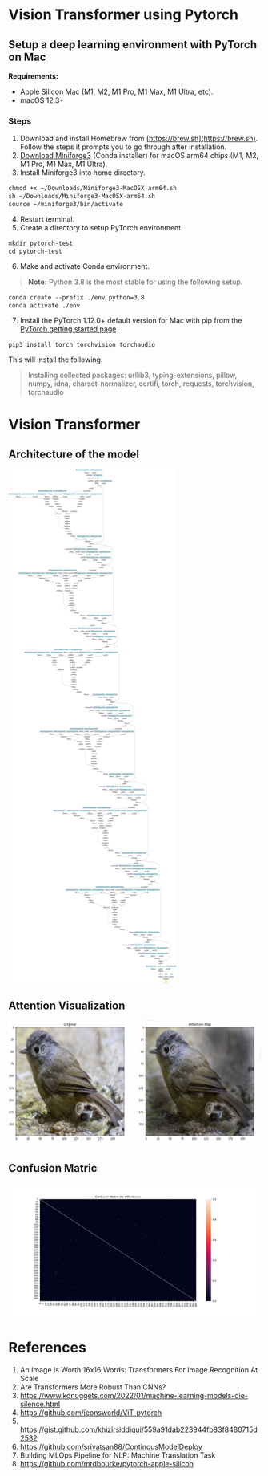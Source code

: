 # Vision Transformer using Pytorch

## Setup a deep learning environment with PyTorch on Mac

**Requirements:**
* Apple Silicon Mac (M1, M2, M1 Pro, M1 Max, M1 Ultra, etc).
* macOS 12.3+ 

### Steps

1. Download and install Homebrew from [https://brew.sh](https://brew.sh). Follow the steps it prompts you to go through after installation.
2. [Download Miniforge3](https://github.com/conda-forge/miniforge/releases/latest/download/Miniforge3-MacOSX-arm64.sh) (Conda installer) for macOS arm64 chips (M1, M2, M1 Pro, M1 Max, M1 Ultra).
3. Install Miniforge3 into home directory.

```other
chmod +x ~/Downloads/Miniforge3-MacOSX-arm64.sh
sh ~/Downloads/Miniforge3-MacOSX-arm64.sh
source ~/miniforge3/bin/activate
```

4. Restart terminal.
5. Create a directory to setup PyTorch environment.

```other
mkdir pytorch-test
cd pytorch-test
```

6. Make and activate Conda environment. 

> **Note:** 
> Python 3.8 is the most stable for using the following setup.

```other
conda create --prefix ./env python=3.8
conda activate ./env
```

7. Install the PyTorch 1.12.0+ default version for Mac with pip from the [PyTorch getting started page](https://pytorch.org/get-started/locally/). 


```other
pip3 install torch torchvision torchaudio
```

This will install the following: 
> Installing collected packages: urllib3, typing-extensions, pillow, numpy, idna, charset-normalizer, certifi, torch, requests, torchvision, torchaudio

# Vision Transformer

## Architecture of the model

![Alt text](metadata/VIT.png)

<!-- ![Alt text](metadata/results/accuracy_loss.png) -->

## Attention Visualization 
![Alt text](metadata/results/attn.png)


## Confusion Matric
![Alt text](metadata/results/confusion_matrix.png)



# References
1. An Image Is Worth 16x16 Words: Transformers For Image Recognition At Scale
2. Are Transformers More Robust Than CNNs?
3. https://www.kdnuggets.com/2022/01/machine-learning-models-die-silence.html
4. https://github.com/jeonsworld/ViT-pytorch 
5. ​​https://gist.github.com/khizirsiddiqui/559a91dab223944fb83f8480715d2582
6. https://github.com/srivatsan88/ContinousModelDeploy 
7. Building MLOps Pipeline for NLP: Machine Translation Task 
8. https://github.com/mrdbourke/pytorch-apple-silicon
